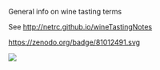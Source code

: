 

General info on wine tasting terms

See http://netrc.github.io/wineTastingNotes

https://zenodo.org/badge/81012491.svg

<img src="https://zenodo.org/badge/81012491.svg">
